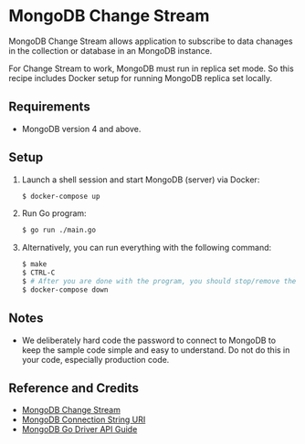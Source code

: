 # MongoDB Change Stream

MongoDB Change Stream allows application to subscribe to data chanages in the collection or database in an MongoDB instance.

For Change Stream to work, MongoDB must run in replica set mode. So this recipe includes Docker setup for running MongoDB replica set locally.

## Requirements

* MongoDB version 4 and above.

## Setup

1. Launch a shell session and start MongoDB (server) via Docker:

   ```bash
   $ docker-compose up
   ```

1. Run Go program:

   ```bash
   $ go run ./main.go
   ```

1. Alternatively, you can run everything with the following command:

   ```bash
   $ make
   $ CTRL-C
   $ # After you are done with the program, you should stop/remove the container.
   $ docker-compose down
   ```

## Notes

* We deliberately hard code the password to connect to MongoDB to keep the sample code simple and easy to understand. Do not do this in your code, especially production code.

## Reference and Credits

* [MongoDB Change Stream](https://docs.mongodb.com/manual/changeStreams/)
* [MongoDB Connection String URI](https://docs.mongodb.com/manual/reference/connection-string/)
* [MongoDB Go Driver API Guide](https://godoc.org/go.mongodb.org/mongo-driver/mongo)
